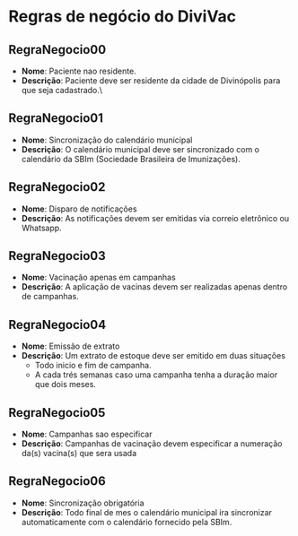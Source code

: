 # Regras de negócio do DiviVac

<!--   
Template : 
## RegraNegocio01
- **Nome**:
- **Descrição**: 
-->



## RegraNegocio00
- **Nome**: Paciente nao residente.
- **Descrição**: Paciente deve ser residente da cidade de Divinópolis para que seja cadastrado.\
  
## RegraNegocio01
- **Nome**: Sincronização do calendário municipal
- **Descrição**: O calendário municipal deve ser sincronizado com o calendário da SBIm (Sociedade Brasileira de Imunizações).

## RegraNegocio02
- **Nome**: Disparo de notificações
- **Descrição**: As notificações devem ser emitidas via correio eletrônico ou Whatsapp.
  
## RegraNegocio03
- **Nome**: Vacinação apenas em campanhas
- **Descrição**: A aplicação de vacinas devem ser realizadas apenas dentro de campanhas.

## RegraNegocio04
- **Nome**: Emissão de extrato
- **Descrição**: Um extrato de estoque deve ser emitido em duas situações
  - Todo inicio e fim de campanha. 
  - A cada trés semanas caso uma campanha tenha a duração maior que dois meses.

## RegraNegocio05
- **Nome**: Campanhas sao especificar
- **Descrição**: Campanhas de vacinação devem especificar a numeração da(s) vacina(s) que sera usada
  
## RegraNegocio06
- **Nome**: Sincronização obrigatória
- **Descrição**: Todo final de mes o calendário municipal ira sincronizar automaticamente com o calendário fornecido pela SBIm.